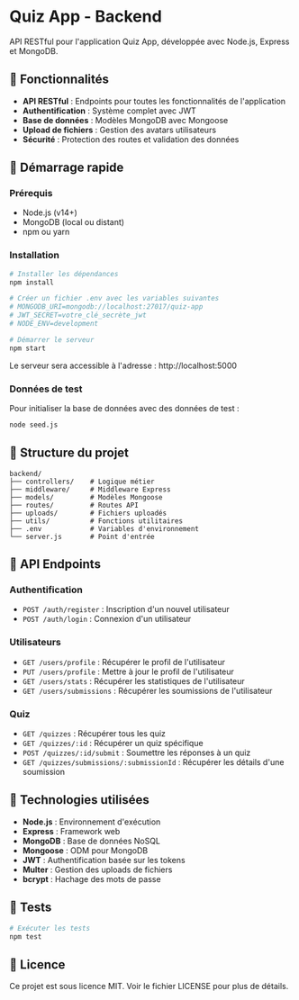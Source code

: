 # Quiz App - Backend

API RESTful pour l'application Quiz App, développée avec Node.js, Express et MongoDB.

## 🌟 Fonctionnalités

- **API RESTful** : Endpoints pour toutes les fonctionnalités de l'application
- **Authentification** : Système complet avec JWT
- **Base de données** : Modèles MongoDB avec Mongoose
- **Upload de fichiers** : Gestion des avatars utilisateurs
- **Sécurité** : Protection des routes et validation des données

## 🚀 Démarrage rapide

### Prérequis

- Node.js (v14+)
- MongoDB (local ou distant)
- npm ou yarn

### Installation

```bash
# Installer les dépendances
npm install

# Créer un fichier .env avec les variables suivantes
# MONGODB_URI=mongodb://localhost:27017/quiz-app
# JWT_SECRET=votre_clé_secrète_jwt
# NODE_ENV=development

# Démarrer le serveur
npm start
```

Le serveur sera accessible à l'adresse : http://localhost:5000

### Données de test

Pour initialiser la base de données avec des données de test :

```bash
node seed.js
```

## 📁 Structure du projet

```
backend/
├── controllers/    # Logique métier
├── middleware/     # Middleware Express
├── models/         # Modèles Mongoose
├── routes/         # Routes API
├── uploads/        # Fichiers uploadés
├── utils/          # Fonctions utilitaires
├── .env            # Variables d'environnement
└── server.js       # Point d'entrée
```

## 📡 API Endpoints

### Authentification
- `POST /auth/register` : Inscription d'un nouvel utilisateur
- `POST /auth/login` : Connexion d'un utilisateur

### Utilisateurs
- `GET /users/profile` : Récupérer le profil de l'utilisateur
- `PUT /users/profile` : Mettre à jour le profil de l'utilisateur
- `GET /users/stats` : Récupérer les statistiques de l'utilisateur
- `GET /users/submissions` : Récupérer les soumissions de l'utilisateur

### Quiz
- `GET /quizzes` : Récupérer tous les quiz
- `GET /quizzes/:id` : Récupérer un quiz spécifique
- `POST /quizzes/:id/submit` : Soumettre les réponses à un quiz
- `GET /quizzes/submissions/:submissionId` : Récupérer les détails d'une soumission

## 🔧 Technologies utilisées

- **Node.js** : Environnement d'exécution
- **Express** : Framework web
- **MongoDB** : Base de données NoSQL
- **Mongoose** : ODM pour MongoDB
- **JWT** : Authentification basée sur les tokens
- **Multer** : Gestion des uploads de fichiers
- **bcrypt** : Hachage des mots de passe

## 🧪 Tests

```bash
# Exécuter les tests
npm test
```

## 📝 Licence

Ce projet est sous licence MIT. Voir le fichier LICENSE pour plus de détails.
